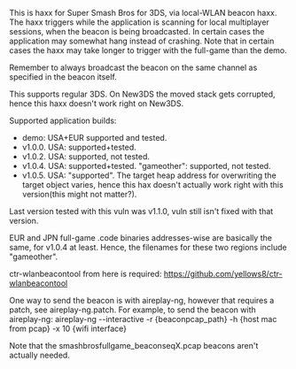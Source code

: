 This is haxx for Super Smash Bros for 3DS, via local-WLAN beacon haxx. The haxx triggers while the application is scanning for local multiplayer sessions, when the beacon is being broadcasted.
In certain cases the application may somewhat hang instead of crashing. Note that in certain cases the haxx may take longer to trigger with the full-game than the demo.

Remember to always broadcast the beacon on the same channel as specified in the beacon itself.

This supports regular 3DS. On New3DS the moved stack gets corrupted, hence this haxx doesn't work right on New3DS.

Supported application builds:
* demo: USA+EUR supported and tested.
* v1.0.0. USA: supported+tested.
* v1.0.2. USA: supported, not tested.
* v1.0.4. USA: supported+tested. "gameother": supported, not tested.
* v1.0.5. USA: "supported". The target heap address for overwriting the target object varies, hence this hax doesn't actually work right with this version(this might not matter?).

Last version tested with this vuln was v1.1.0, vuln still isn't fixed with that version.

EUR and JPN full-game .code binaries addresses-wise are basically the same, for v1.0.4 at least. Hence, the filenames for these two regions include "gameother".

ctr-wlanbeacontool from here is required: https://github.com/yellows8/ctr-wlanbeacontool

One way to send the beacon is with aireplay-ng, however that requires a patch, see aireplay-ng.patch. For example, to send the beacon with aireplay-ng: aireplay-ng --interactive -r {beaconpcap_path} -h {host mac from pcap} -x 10 {wifi interface}

Note that the smashbrosfullgame_beaconseqX.pcap beacons aren't actually needed.